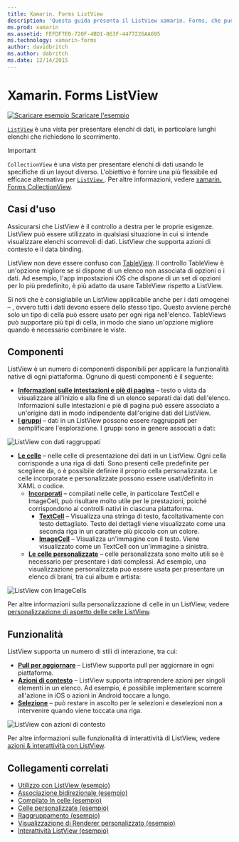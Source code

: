 ```yaml
---
title: Xamarin. Forms ListView
description: 'Questa guida presenta il ListView xamarin. Forms, che può essere usato per presentare i dati negli elenchi belle e interattivi.'
ms.prod: xamarin
ms.assetid: FEFDF7E0-720F-4BD1-863F-4477226AA695
ms.technology: xamarin-forms
author: davidbritch
ms.author: dabritch
ms.date: 12/14/2015
---
```


# <a name="xamarinforms-listview"></a>Xamarin. Forms ListView

[![Scaricare esempio](~/media/shared/download.png) Scaricare l'esempio](https://developer.xamarin.com/samples/WorkingWithListview)

[`ListView`](xref:Xamarin.Forms.ListView) è una vista per presentare elenchi di dati, in particolare lunghi elenchi che richiedono lo scorrimento.

> [!IMPORTANT]
> `CollectionView` è una vista per presentare elenchi di dati usando le specifiche di un layout diverso. L'obiettivo è fornire una più flessibile ed efficace alternativa per [ `ListView` ](xref:Xamarin.Forms.ListView). Per altre informazioni, vedere [xamarin. Forms CollectionView](~/xamarin-forms/user-interface/collectionview/index.md).

## <a name="use-cases"></a>Casi d'uso

Assicurarsi che ListView è il controllo a destra per le proprie esigenze. ListView può essere utilizzato in qualsiasi situazione in cui si intende visualizzare elenchi scorrevoli di dati. ListView che supporta azioni di contesto e il data binding.

ListView non deve essere confuso con [TableView](~/xamarin-forms/user-interface/tableview.md). Il controllo TableView è un'opzione migliore se si dispone di un elenco non associata di opzioni o i dati. Ad esempio, l'app impostazioni iOS che dispone di un set di opzioni per lo più predefinito, è più adatto da usare TableView rispetto a ListView.

Si noti che è consigliabile un ListView applicabile anche per i dati omogenei &ndash; , ovvero tutti i dati devono essere dello stesso tipo. Questo avviene perché solo un tipo di cella può essere usato per ogni riga nell'elenco. TableViews può supportare più tipi di cella, in modo che siano un'opzione migliore quando è necessario combinare le viste.

## <a name="components"></a>Componenti
ListView è un numero di componenti disponibili per applicare la funzionalità native di ogni piattaforma. Ognuno di questi componenti è il seguente:

- **[Informazioni sulle intestazioni e piè di pagina](customizing-list-appearance.md#Headers_and_Footers)**  &ndash; testo o vista da visualizzare all'inizio e alla fine di un elenco separati dai dati dell'elenco. Informazioni sulle intestazioni e piè di pagina può essere associato a un'origine dati in modo indipendente dall'origine dati del ListView.
- **[I gruppi](customizing-list-appearance.md#Grouping)**  &ndash; dati in un ListView possono essere raggruppati per semplificare l'esplorazione. I gruppi sono in genere associati a dati:

![](images/grouping-depth.png "ListView con dati raggruppati")

- **[Le celle](customizing-cell-appearance.md)**  &ndash; nelle celle di presentazione dei dati in un ListView. Ogni cella corrisponde a una riga di dati. Sono presenti celle predefinite per scegliere da, o è possibile definire il proprio cella personalizzata. Le celle incorporate e personalizzate possono essere usati/definito in XAML o codice.
  - **[Incorporati](customizing-cell-appearance.md#Built_in_Cells)**  &ndash; compilati nelle celle, in particolare TextCell e ImageCell, può risultare molto utile per le prestazioni, poiché corrispondono ai controlli nativi in ciascuna piattaforma.
       - **[TextCell](customizing-cell-appearance.md#TextCell)**  &ndash; Visualizza una stringa di testo, facoltativamente con testo dettagliato. Testo dei dettagli viene visualizzato come una seconda riga in un carattere più piccolo con un colore.
       - **[ImageCell](customizing-cell-appearance.md#ImageCell)**  &ndash; Visualizza un'immagine con il testo. Viene visualizzato come un TextCell con un'immagine a sinistra.
  - **[Le celle personalizzate](customizing-cell-appearance.md#customcells)**  &ndash; celle personalizzata sono molto utili se è necessario per presentare i dati complessi. Ad esempio, una visualizzazione personalizzata può essere usata per presentare un elenco di brani, tra cui album e artista:

![](images/image-cell-default.png "ListView con ImageCells")

Per altre informazioni sulla personalizzazione di celle in un ListView, vedere [personalizzazione di aspetto delle celle ListView](customizing-cell-appearance.md).

## <a name="functionality"></a>Funzionalità
ListView supporta un numero di stili di interazione, tra cui:

- **[Pull per aggiornare](interactivity.md#Pull_to_Refresh)**  &ndash; ListView supporta pull per aggiornare in ogni piattaforma.
- **[Azioni di contesto](interactivity.md#Context_Actions)**  &ndash; ListView supporta intraprendere azioni per singoli elementi in un elenco. Ad esempio, è possibile implementare scorrere all'azione in iOS o azioni in Android toccare a lungo.
- **[Selezione](interactivity.md#selectiontaps)**  &ndash; può restare in ascolto per le selezioni e deselezioni non a intervenire quando viene toccata una riga.

![](images/context-default.png "ListView con azioni di contesto")

Per altre informazioni sulle funzionalità di interattività di ListView, vedere [azioni & interattività con ListView](interactivity.md).

## <a name="related-links"></a>Collegamenti correlati

- [Utilizzo con ListView (esempio)](https://developer.xamarin.com/samples/WorkingWithListview)
- [Associazione bidirezionale (esempio)](https://developer.xamarin.com/samples/xamarin-forms/UserInterface/ListView/SwitchEntryTwoBinding)
- [Compilato In celle (esempio)](https://developer.xamarin.com/samples/xamarin-forms/UserInterface/ListView/BuiltInCells)
- [Celle personalizzate (esempio)](https://developer.xamarin.com/samples/xamarin-forms/UserInterface/ListView/CustomCells)
- [Raggruppamento (esempio)](https://developer.xamarin.com/samples/xamarin-forms/UserInterface/ListView/Grouping)
- [Visualizzazione di Renderer personalizzato (esempio)](https://developer.xamarin.com/samples/xamarin-forms/UserInterface/ListView/WorkingWithListviewNative)
- [Interattività ListView (esempio)](https://developer.xamarin.com/samples/xamarin-forms/UserInterface/ListView/interactivity)
